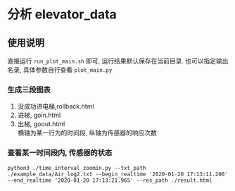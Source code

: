 # 分析 elevator_data   


## 使用说明  
直接运行 `run_plot_main.sh` 即可, 运行结果默认保存在当前目录. 也可以指定输出名录, 具体参数自行查看 `plot_main.py`  


### 生成三段图表  
1. 没成功进电梯,rollback.html     
2. 进梯, goin.html  
3. 出梯, goout.html    
横轴为某一行为的时间段, 纵轴为传感器的响应次数  



### 查看某一时间段内, 传感器的状态  
`python3 ./time_interval_zoomin.py --txt_path ./example_data/Air_log2.txt --begin_realtime '2020-01-20 17:13:11.200' --end_realtime '2020-01-20 17:13:21.965' --res_path ./result.html`

